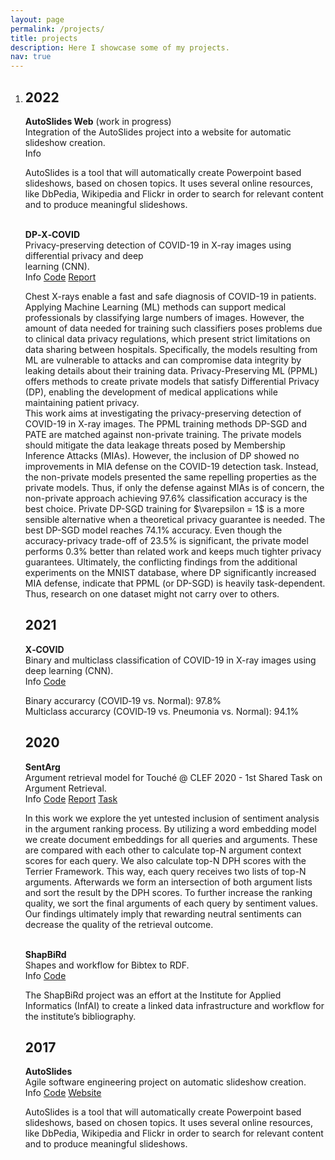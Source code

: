```yaml
---
layout: page
permalink: /projects/
title: projects
description: Here I showcase some of my projects.
nav: true
---
```


<div class="publications"><ol class="bibliography"><li>
	<h2 class="year">2022</h2>	
		<!-- AutoSlides Web -->
		<div>
			<b>AutoSlides Web</b> (work in progress)<br/>
			Integration of the AutoSlides project into a website for automatic slideshow creation.
			<!-- Links/Buttons -->
			<div class="links">
				<a class="abstract btn btn-sm z-depth-0 waves-effect waves-light" role="button">Info</a>
				<!--<a href="" class="btn btn-sm z-depth-0 waves-effect waves-light" role="button" target="_blank" rel="noopener noreferrer">Code</a>-->
				<!--<a href="" class="btn btn-sm z-depth-0 waves-effect waves-light" role="button" target="_blank" rel="noopener noreferrer">Demo</a>-->
			</div>
			<!-- Hidden abstract block -->
			<div class="abstract hidden">
				<p>AutoSlides is a tool that will automatically create Powerpoint based slideshows, based on chosen topics. It uses several online resources, like DbPedia, Wikipedia and Flickr in order to search for relevant content and to produce meaningful slideshows.</p>
			</div>
		</div>
		<br/>
		<!-- DP‑X‑COVID -->
		<div>
			<b>DP‑X‑COVID</b><br/>
			Privacy-preserving detection of COVID-19 in X-ray images using differential privacy and deep<br/>learning (CNN).
			<!-- Links/Buttons -->
			<div class="links">
				<a class="abstract btn btn-sm z-depth-0 waves-effect waves-light" role="button">Info</a>
				<a href="https://github.com/luckyos-code/DP-X-COVID" class="btn btn-sm z-depth-0 waves-effect waves-light" role="button" target="_blank" rel="noopener noreferrer">Code</a>
				<a href="/assets/pdf/Masters_Thesis_Lucas_Lange.pdf" class="btn btn-sm z-depth-0 waves-effect waves-light" role="button" target="_blank" rel="noopener noreferrer">Report</a>
			</div>
			<!-- Hidden abstract block -->
			<div class="abstract hidden">
				<p>
					Chest X-rays enable a fast and safe diagnosis of COVID-19 in patients. Applying Machine Learning (ML) methods can support medical professionals by classifying large numbers of images. However, the amount of data needed for training such classifiers poses problems due to clinical data privacy regulations, which present strict limitations on data sharing between hospitals. Specifically, the models resulting from ML are vulnerable to attacks and can compromise data integrity by leaking details about their training data. Privacy-Preserving ML (PPML) offers methods to create private models that satisfy Differential Privacy (DP), enabling the development of medical applications while maintaining patient privacy.
					<br/>
					This work aims at investigating the privacy-preserving detection of COVID-19 in X-ray images. The PPML training methods DP-SGD and PATE are matched against non-private training. The private models should mitigate the data leakage threats posed by Membership Inference Attacks (MIAs). However, the inclusion of DP showed no improvements in MIA defense on the COVID-19 detection task. Instead, the non-private models presented the same repelling properties as the private models. Thus, if only the defense against MIAs is of concern, the non-private approach achieving 97.6% classification accuracy is the best choice. Private DP-SGD training for $\varepsilon = 1$ is a more sensible alternative when a theoretical privacy guarantee is needed. The best DP-SGD model reaches 74.1% accuracy. Even though the accuracy-privacy trade-off of 23.5% is significant, the private model performs 0.3% better than related work and keeps much tighter privacy guarantees. Ultimately, the conflicting findings from the additional experiments on the MNIST database, where DP significantly increased MIA defense, indicate that PPML (or DP-SGD) is heavily task-dependent. Thus, research on one dataset might not carry over to others.
				</p>
			</div>
		</div>
	<h2 class="year">2021</h2>
	    <!-- X-COVID -->
		<div>
			<b>X‑COVID</b><br/>
			Binary and multiclass classification of COVID-19 in X-ray images using deep learning (CNN).
			<!-- Links/Buttons -->
			<div class="links">
				<a class="abstract btn btn-sm z-depth-0 waves-effect waves-light" role="button">Info</a>
				<a href="https://github.com/luckyos-code/X-COVID" class="btn btn-sm z-depth-0 waves-effect waves-light" role="button" target="_blank" rel="noopener noreferrer">Code</a>
			</div>
			<!-- Hidden abstract block -->
			<div class="abstract hidden">
				<p>
					Binary accurarcy (COVID‑19 vs. Normal): 97.8%<br/>
					Multiclass accurarcy (COVID‑19 vs. Pneumonia vs. Normal): 94.1%
				</p>
			</div>
	    </div>
	<h2 class="year">2020</h2>
		<!-- SentArg -->
		<div>
			<b>SentArg</b><br/>
			Argument retrieval model for Touché @ CLEF 2020 - 1st Shared Task on Argument Retrieval.
			<!-- Links/Buttons -->
			<div class="links">
				<a class="abstract btn btn-sm z-depth-0 waves-effect waves-light" role="button">Info</a>
				<a href="https://github.com/luckyos-code/ArgU" class="btn btn-sm z-depth-0 waves-effect waves-light" role="button" target="_blank" rel="noopener noreferrer">Code</a>
				<a href="http://ceur-ws.org/Vol-2696/paper_191.pdf" class="btn btn-sm z-depth-0 waves-effect waves-light" role="button" target="_blank" rel="noopener noreferrer">Report</a>
				<a href="https://webis.de/events/touche-20/shared-task-1.html" class="btn btn-sm z-depth-0 waves-effect waves-light" role="button" target="_blank" rel="noopener noreferrer">Task</a>
			</div>
			<!-- Hidden abstract block -->
			<div class="abstract hidden">
				<p>
					In this work we explore the yet untested inclusion of sentiment analysis in the argument ranking process. By utilizing a word embedding model we create document embeddings for all queries and arguments. These are compared with each other to calculate top-N argument context scores for each query. We also calculate top-N DPH scores with the Terrier Framework. This way, each query receives two lists of top-N arguments. Afterwards we form an intersection of both argument lists and sort the result by the DPH scores. To further increase the ranking quality, we sort the final arguments of each query by sentiment values. Our findings ultimately imply that rewarding neutral sentiments can decrease the quality of the retrieval outcome.
				</p>
			</div>
		</div>
		<br/>
		<!-- ShapBiRd -->
		<div>
			<b>ShapBiRd</b><br/>
			Shapes and workflow for Bibtex to RDF.
			<!-- Links/Buttons -->
			<div class="links">
				<a class="abstract btn btn-sm z-depth-0 waves-effect waves-light" role="button">Info</a>
				<a href="https://github.com/AKSW/shapbird" class="btn btn-sm z-depth-0 waves-effect waves-light" role="button" target="_blank" rel="noopener noreferrer">Code</a>
			</div>
			<!-- Hidden abstract block -->
			<div class="abstract hidden">
				<p>
					The ShapBiRd project was an effort at the Institute for Applied Informatics (InfAI) to create a linked data infrastructure and workflow for the institute’s bibliography.
				</p>
			</div>
		</div>
	<h2 class="year">2017</h2>
		<!-- AutoSlides -->
		<div>
			<b>AutoSlides</b><br/>
			Agile software engineering project on automatic slideshow creation.
			<!-- Links/Buttons -->
			<div class="links">
				<a class="abstract btn btn-sm z-depth-0 waves-effect waves-light" role="button">Info</a>
				<a href="https://github.com/AKSW/Auto-Slides" class="btn btn-sm z-depth-0 waves-effect waves-light" role="button" target="_blank" rel="noopener noreferrer">Code</a>
				<a href="https://aksw.org/Projects/AutoSlides.html" class="btn btn-sm z-depth-0 waves-effect waves-light" role="button" target="_blank" rel="noopener noreferrer">Website</a>
			</div>
			<!-- Hidden abstract block -->
			<div class="abstract hidden">
				<p>AutoSlides is a tool that will automatically create Powerpoint based slideshows, based on chosen topics. It uses several online resources, like DbPedia, Wikipedia and Flickr in order to search for relevant content and to produce meaningful slideshows.</p>
			</div>
		</div>
</li></ol></div>